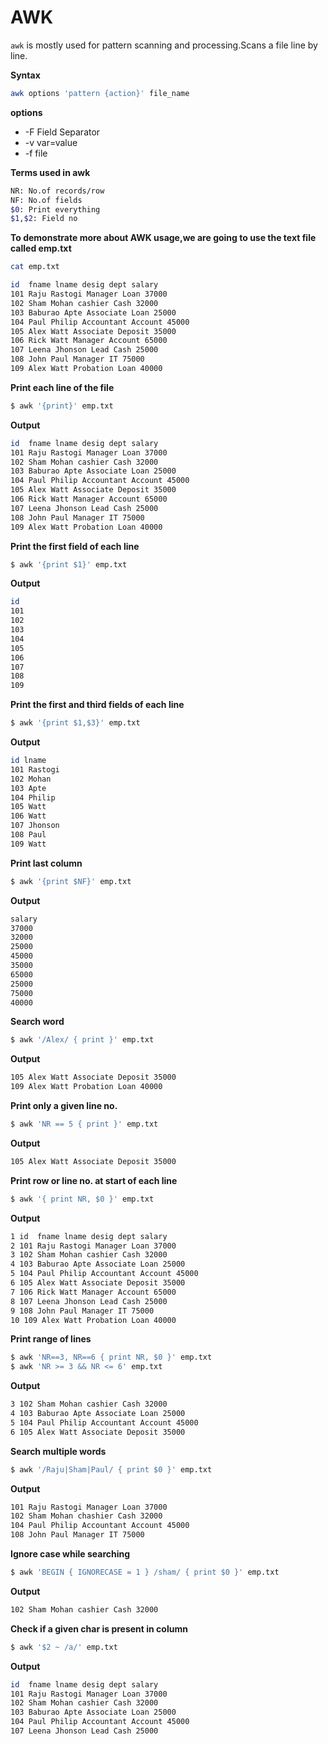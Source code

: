 # AWK

`awk` is mostly used for pattern scanning and processing.Scans a file line by line.

**Syntax**

```sh
awk options 'pattern {action}' file_name
```
**options**
- -F Field Separator
- -v var=value
- -f file

**Terms used in awk**

```sh
NR: No.of records/row
NF: No.of fields
$0: Print everything
$1,$2: Field no
```

**To demonstrate more about AWK usage,we are going to use the text file called emp.txt**

```sh
cat emp.txt
```

```sh
id  fname lname desig dept salary
101 Raju Rastogi Manager Loan 37000
102 Sham Mohan cashier Cash 32000
103 Baburao Apte Associate Loan 25000
104 Paul Philip Accountant Account 45000
105 Alex Watt Associate Deposit 35000
106 Rick Watt Manager Account 65000
107 Leena Jhonson Lead Cash 25000
108 John Paul Manager IT 75000
109 Alex Watt Probation Loan 40000
```

**Print each line of the file**

```sh
$ awk '{print}' emp.txt
```
**Output**
```sh
id  fname lname desig dept salary
101 Raju Rastogi Manager Loan 37000
102 Sham Mohan cashier Cash 32000
103 Baburao Apte Associate Loan 25000
104 Paul Philip Accountant Account 45000
105 Alex Watt Associate Deposit 35000
106 Rick Watt Manager Account 65000
107 Leena Jhonson Lead Cash 25000
108 John Paul Manager IT 75000
109 Alex Watt Probation Loan 40000
```

**Print the first field of each line**

```sh
$ awk '{print $1}' emp.txt
```

**Output**
```sh
id
101
102
103
104
105
106
107
108
109
```

**Print the first and third fields of each line**

```sh
$ awk '{print $1,$3}' emp.txt
```

**Output**
```sh
id lname
101 Rastogi
102 Mohan
103 Apte
104 Philip
105 Watt
106 Watt
107 Jhonson
108 Paul
109 Watt
```

**Print last column**

```sh
$ awk '{print $NF}' emp.txt
```

**Output**
```sh
salary
37000
32000
25000
45000
35000
65000
25000
75000
40000
```

**Search word**

```sh
$ awk '/Alex/ { print }' emp.txt
```

**Output**
```sh
105 Alex Watt Associate Deposit 35000
109 Alex Watt Probation Loan 40000
```

**Print only a given line no.**

```sh
$ awk 'NR == 5 { print }' emp.txt
```

**Output**
```sh
105 Alex Watt Associate Deposit 35000
```

**Print row or line no. at start of each line**

```sh
$ awk '{ print NR, $0 }' emp.txt
```

**Output**
```sh
1 id  fname lname desig dept salary
2 101 Raju Rastogi Manager Loan 37000
3 102 Sham Mohan cashier Cash 32000
4 103 Baburao Apte Associate Loan 25000
5 104 Paul Philip Accountant Account 45000
6 105 Alex Watt Associate Deposit 35000
7 106 Rick Watt Manager Account 65000
8 107 Leena Jhonson Lead Cash 25000
9 108 John Paul Manager IT 75000
10 109 Alex Watt Probation Loan 40000
```

**Print range of lines**

```sh
$ awk 'NR==3, NR==6 { print NR, $0 }' emp.txt
$ awk 'NR >= 3 && NR <= 6' emp.txt
```

**Output**
```sh
3 102 Sham Mohan cashier Cash 32000
4 103 Baburao Apte Associate Loan 25000
5 104 Paul Philip Accountant Account 45000
6 105 Alex Watt Associate Deposit 35000
```

**Search multiple words**

```sh
$ awk '/Raju|Sham|Paul/ { print $0 }' emp.txt
```

**Output**
```sh
101 Raju Rastogi Manager Loan 37000
102 Sham Mohan chashier Cash 32000
104 Paul Philip Accountant Account 45000
108 John Paul Manager IT 75000
```

**Ignore case while searching**

```sh
$ awk 'BEGIN { IGNORECASE = 1 } /sham/ { print $0 }' emp.txt
```

**Output**
```sh
102 Sham Mohan cashier Cash 32000
```

**Check if a given char is present in column**

```sh
$ awk '$2 ~ /a/' emp.txt
```

**Output**
```sh
id  fname lname desig dept salary
101 Raju Rastogi Manager Loan 37000
102 Sham Mohan cashier Cash 32000
103 Baburao Apte Associate Loan 25000
104 Paul Philip Accountant Account 45000
107 Leena Jhonson Lead Cash 25000
```